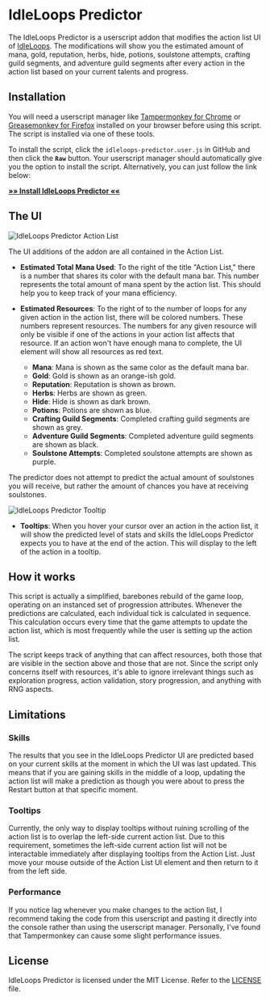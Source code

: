 # IdleLoops Predictor

The IdleLoops Predictor is a userscript addon that modifies the action list UI of [IdleLoops](http://stopsign.github.io/idleLoops/). The modifications will show you the estimated amount of mana, gold, reputation, herbs, hide, potions, soulstone attempts, crafting guild segments, and adventure guild segments after every action in the action list based on your current talents and progress.

## Installation

You will need a userscript manager like [Tampermonkey for Chrome](https://chrome.google.com/webstore/detail/tampermonkey/dhdgffkkebhmkfjojejmpbldmpobfkfo) or [Greasemonkey for Firefox](https://addons.mozilla.org/en-US/firefox/addon/greasemonkey/) installed on your browser before using this script. The script is installed via one of these tools.

To install the script, click the `idleloops-predictor.user.js` in GitHub and then click the **`Raw`** button. Your userscript manager should automatically give you the option to install the script. Alternatively, you can just follow the link below:

**[»» Install IdleLoops Predictor ««](https://github.com/SerVamP/IdleLoops-Predictor/raw/master/idleloops-predictor.user.js)**

## The UI

![IdleLoops Predictor Action List](https://i.imgur.com/cGDodUk.png)

The UI additions of the addon are all contained in the Action List.

* **Estimated Total Mana Used**: To the right of the title "Action List," there is a number that shares its color with the default mana bar. This number represents the total amount of mana spent by the action list. This should help you to keep track of your mana efficiency.

* **Estimated Resources**: To the right of to the number of loops for any given action in the action list, there will be colored numbers. These numbers represent resources. The numbers for any given resource will only be visible if one of the actions in your action list affects that resource. If an action won't have enough mana to complete, the UI element will show all resources as red text.

  * **Mana**: Mana is shown as the same color as the default mana bar.
  * **Gold**: Gold is shown as an orange-ish gold.
  * **Reputation**: Reputation is shown as brown.
  * **Herbs**: Herbs are shown as green.
  * **Hide**: Hide is shown as dark brown.
  * **Potions**: Potions are shown as blue.
  * **Crafting Guild Segments**: Completed crafting guild segments are shown as grey.
  * **Adventure Guild Segments**: Completed adventure guild segments are shown as black.
  * **Soulstone Attempts**: Completed soulstone attempts are shown as purple.
  
The predictor does not attempt to predict the actual amount of soulstones you will receive, but rather the amount of chances you have at receiving soulstones.

![IdleLoops Predictor Tooltip](https://i.imgur.com/RnuFxmy.png)

* **Tooltips**: When you hover your cursor over an action in the action list, it will show the predicted level of stats and skills the IdleLoops Predictor expects you to have at the end of the action. This will display to the left of the action in a tooltip.

## How it works

This script is actually a simplified, barebones rebuild of the game loop, operating on an instanced set of progression attributes. Whenever the predictions are calculated, each individual tick is calculated in sequence. This calculation occurs every time that the game attempts to update the action list, which is most frequently while the user is setting up the action list.

The script keeps track of anything that can affect resources, both those that are visible in the section above and those that are not. Since the script only concerns itself with resources, it's able to ignore irrelevant things such as exploration progress, action validation, story progression, and anything with RNG aspects.

## Limitations

### Skills

The results that you see in the IdleLoops Predictor UI are predicted based on your current skills at the moment in which the UI was last updated. This means that if you are gaining skills in the middle of a loop, updating the action list will make a prediction as though you were about to press the Restart button at that specific moment.

### Tooltips

Currently, the only way to display tooltips without ruining scrolling of the action list is to overlap the left-side current action list. Due to this requirement, sometimes the left-side current action list will not be interactable immediately after displaying tooltips from the Action List. Just move your mouse outside of the Action List UI element and then return to it from the left side.

### Performance

If you notice lag whenever you make changes to the action list, I recommend taking the code from this userscript and pasting it directly into the console rather than using the userscript manager. Personally, I've found that Tampermonkey can cause some slight performance issues.

## License

IdleLoops Predictor is licensed under the MIT License. Refer to the [LICENSE](https://github.com/Koviko/IdleLoops-Predictor/blob/master/LICENSE) file.

